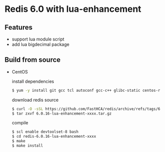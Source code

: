 Redis 6.0 with lua-enhancement
======================

## Features
  - support lua module script
  - add lua bigdecimal package

## Build from source

  - CentOS

    install dependencies
    ```bash
    $ yum -y install git gcc tcl autoconf gcc-c++ glibc-static centos-release-scl devtoolset-8
    ```

    download redis source
    ```bash
    $ curl -O -sSL https://github.com/FastHCA/redis/archive/refs/tags/6.0.16-lua-enhancement-xxxx.tar.gz
    $ tar zxvf 6.0.16-lua-enhancement-xxxx.tar.gz
    ```

    compile
    ```bash
    $ scl enable devtoolset-8 bash
    $ cd redis-6.0.16-lua-enhancement-xxxx
    $ make
    $ make install
    ```

